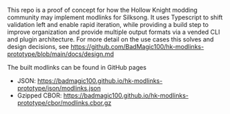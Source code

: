 This repo is a proof of concept for how the Hollow Knight modding community may
implement modlinks for Silksong. It uses Typescript to shift validation left and
enable rapid iteration, while providing a build step to improve organization and
provide multiple output formats via a vended CLI and plugin architecture. For
more detail on the use cases this solves and design decisions, see
https://github.com/BadMagic100/hk-modlinks-prototype/blob/main/docs/design.md

The built modlinks can be found in GitHub pages

- JSON: https://badmagic100.github.io/hk-modlinks-prototype/json/modlinks.json
- Gzipped CBOR:
  https://badmagic100.github.io/hk-modlinks-prototype/cbor/modlinks.cbor.gz

